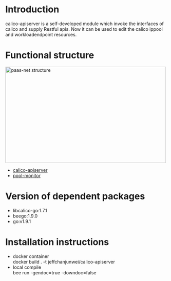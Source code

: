 # Introduction
calico-apiserver is a self-developed module which invoke the interfaces of calico and supply Restful apis. Now it can be used to edit the calico ippool and workloadendpoint resources. 

# Functional structure
<img src="https://github.com/jeffchanjunwei/calico-apiserver/raw/master/paas-net.png" width = "500" height = "300" alt="paas-net structure" align=center />


+ [calico-apiserver](https://github.com/jeffchanjunwei/calico-apiserver)
+ [pool-monitor](https://github.com/jeffchanjunwei/pool-monitor)


# Version of dependent packages
+ libcalico-go:1.7.1
+ beego:1.9.0
+ go:v1.9.1

# Installation instructions
- docker container  
  docker build . -t jeffchanjunwei/calico-apiserver
- local compile  
  bee run -gendoc=true -downdoc=false

